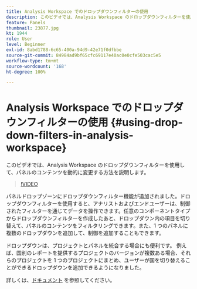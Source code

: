 ```yaml
---
title: Analysis Workspace でのドロップダウンフィルターの使用
description: このビデオでは、Analysis Workspace のドロップダウンフィルターを使用して、パネルのコンテンツを動的に変更する方法を説明します。
feature: Panels
thumbnail: 23877.jpg
kt: 1944
role: User
level: Beginner
exl-id: 8abd1788-6c65-400a-94d9-42e71f0dfbbe
source-git-commit: 84984ad9bf65cfc69117e40ac0e0cfe503cac5e5
workflow-type: tm+mt
source-wordcount: '168'
ht-degree: 100%

---
```


# Analysis Workspace でのドロップダウンフィルターの使用 {#using-drop-down-filters-in-analysis-workspace}

このビデオでは、Analysis Workspace のドロップダウンフィルターを使用して、パネルのコンテンツを動的に変更する方法を説明します。

>[!VIDEO](https://video.tv.adobe.com/v/327487/?quality=12&learn=on&captions=jpn)

パネルドロップゾーンにドロップダウンフィルター機能が追加されました。ドロップダウンフィルターを使用すると、アナリストおよびエンドユーザーは、制御されたフィルターを通じてデータを操作できます。任意のコンポーネントタイプからドロップダウンフィルターを作成したあと、ドロップダウン内の項目を切り替えて、パネルのコンテンツをフィルタリングできます。また、1 つのパネルに複数のドロップダウンを追加して、制御を追加することもできます。

ドロップダウンは、プロジェクトとパネルを統合する場合にも便利です。 例えば、国別のレポートを提供するプロジェクトのバージョンが複数ある場合、それらのプロジェクトを 1 つのプロジェクトにまとめ、ユーザーが国を切り替えることができるドロップダウンを追加できるようになりました。

詳しくは、[ドキュメント](https://experienceleague.adobe.com/docs/analytics/analyze/analysis-workspace/panels/panels.html?lang=ja) を参照してください。
